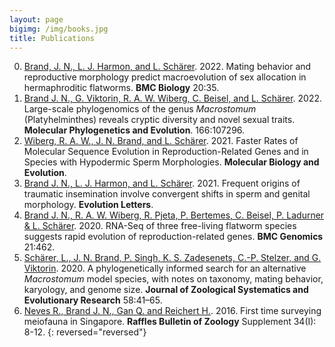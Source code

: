 ```yaml
---
layout: page
bigimg: /img/books.jpg
title: Publications
---
```

0. [Brand, J. N., L. J. Harmon, and L. Schärer](/papers/brand2022.pdf). 2022. Mating behavior and reproductive morphology predict macroevolution of sex allocation in hermaphroditic flatworms. **BMC Biology** 20:35.
0. [Brand J. N., G. Viktorin, R. A. W. Wiberg, C. Beisel, and L. Schärer](/papers/brand2022b.pdf). 2022. Large-scale phylogenomics of the genus *Macrostomum* (Platyhelminthes) reveals cryptic diversity and novel sexual traits. **Molecular Phylogenetics and Evolution**. 166:107296.
0. [Wiberg, R. A. W., J. N. Brand, and L. Schärer](/papers/wiberg2022.pdf). 2021. Faster Rates of Molecular Sequence Evolution in Reproduction-Related Genes and in Species with Hypodermic Sperm Morphologies. **Molecular Biology and Evolution**.
0. [Brand J. N., L. J. Harmon, and L. Schärer](/papers/brand2021.pdf). 2021. Frequent origins of traumatic insemination involve convergent shifts in sperm and genital morphology. **Evolution Letters**.
0. [Brand J. N., R. A. W. Wiberg, R. Pjeta, P. Bertemes, C. Beisel, P. Ladurner & L. Schärer](/papers/brand2020.pdf). 2020. RNA-Seq of three free-living flatworm species suggests rapid evolution of reproduction-related genes. **BMC Genomics** 21:462.
0. [Schärer, L., J. N. Brand, P. Singh, K. S. Zadesenets, C.-P. Stelzer, and G. Viktorin](/papers/scharer2020.pdf). 2020. A phylogenetically informed search for an alternative *Macrostomum* model species, with notes on taxonomy, mating behavior, karyology, and genome size. **Journal of Zoological Systematics and Evolutionary Research** 58:41–65.
0. [Neves R., Brand J. N., Gan Q. and Reichert H.](/papers/neves2016.pdf). 2016. First time surveying meiofauna in Singapore. **Raffles Bulletin of Zoology** Supplement 34(I): 8-12.
{: reversed="reversed"}
